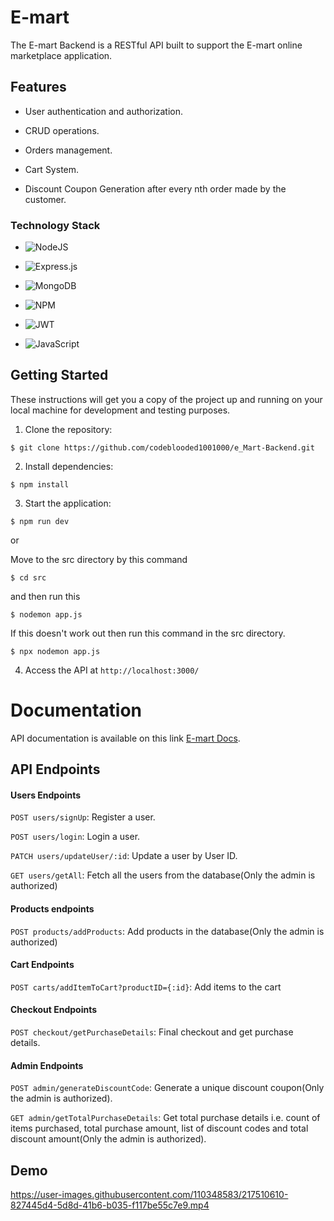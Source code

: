 # E-mart

The E-mart Backend is a RESTful API built to support the E-mart online marketplace application.

## Features

* User authentication and authorization.

* CRUD operations.

* Orders management.

* Cart System.

* Discount Coupon Generation after every nth order made by the customer.

### Technology Stack

* ![NodeJS](https://img.shields.io/badge/node.js-6DA55F?style=for-the-badge&logo=node.js&logoColor=white)

* ![Express.js](https://img.shields.io/badge/express.js-%23404d59.svg?style=for-the-badge&logo=express&logoColor=%2361DAFB)

* ![MongoDB](https://img.shields.io/badge/MongoDB-%234ea94b.svg?style=for-the-badge&logo=mongodb&logoColor=white)

* ![NPM](https://img.shields.io/badge/NPM-%23CB3837.svg?style=for-the-badge&logo=npm&logoColor=white)
* ![JWT](https://img.shields.io/badge/JWT-black?style=for-the-badge&logo=JSON%20web%20tokens)
* ![JavaScript](https://img.shields.io/badge/javascript-%23323330.svg?style=for-the-badge&logo=javascript&logoColor=%23F7DF1E)

## Getting Started

These instructions will get you a copy of the project up and running on your local machine for development and testing purposes.

1. Clone the repository:

```shell
$ git clone https://github.com/codeblooded1001000/e_Mart-Backend.git
```
2. Install dependencies:

```shell
$ npm install
```

3. Start the application:
```shell
$ npm run dev
```
or

Move to the src directory by this command
```shell
$ cd src
```
and then run this

```shell
$ nodemon app.js
```

If this doesn't work out then run this command in the src directory.
```shell
$ npx nodemon app.js
```

4. Access the API at `http://localhost:3000/`
# Documentation

API documentation is available on this link [E-mart Docs](https://documenter.getpostman.com/view/24360292/2s935pr41m).
## API Endpoints

#### Users Endpoints

`POST users/signUp`: Register a user.

`POST users/login`: Login a user.

`PATCH users/updateUser/:id`: Update a user by User ID.

`GET users/getAll`: Fetch all the users from the database(Only the admin is authorized)

#### Products endpoints

`POST products/addProducts`: Add products in the database(Only the admin is authorized)

#### Cart Endpoints
`POST carts/addItemToCart?productID={:id}`: Add items to the cart 

#### Checkout Endpoints
`POST checkout/getPurchaseDetails`: Final checkout and get purchase details.

#### Admin Endpoints
`POST admin/generateDiscountCode`: Generate a unique discount coupon(Only the admin is authorized).

`GET admin/getTotalPurchaseDetails`: Get total purchase details i.e. count of items purchased, total purchase amount, list of discount codes and total discount amount(Only the admin is authorized).

## Demo




https://user-images.githubusercontent.com/110348583/217510610-827445d4-5d8d-41b6-b035-f117be55c7e9.mp4

